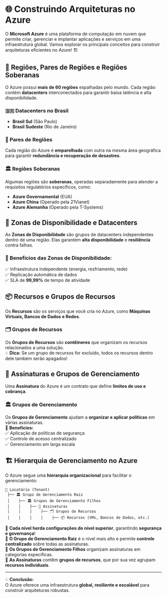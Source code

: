 # 🌐 Construindo Arquiteturas no Azure

O **Microsoft Azure** é uma plataforma de computação em nuvem que permite criar, gerenciar e implantar aplicações e serviços em uma infraestrutura global. Vamos explorar os principais conceitos para construir arquiteturas eficientes no Azure! 🏗️

## 📍 Regiões, Pares de Regiões e Regiões Soberanas
O Azure possui **mais de 60 regiões** espalhadas pelo mundo. Cada região contém **datacenters** interconectados para garantir baixa latência e alta disponibilidade.

### 🇧🇷 Datacenters no Brasil
- **Brasil Sul** (São Paulo)
- **Brasil Sudeste** (Rio de Janeiro)

### 🔗 Pares de Regiões
Cada região do Azure é **emparelhada** com outra na mesma área geográfica para garantir **redundância e recuperação de desastres**.

### 🏛️ Regiões Soberanas
Algumas regiões são **soberanas**, operadas separadamente para atender a requisitos regulatórios específicos, como:
- **Azure Governamental** (EUA)
- **Azure China** (Operado pela 21Vianet)
- **Azure Alemanha** (Operado pela T-Systems)

## 🏢 Zonas de Disponibilidade e Datacenters
As **Zonas de Disponibilidade** são grupos de datacenters independentes dentro de uma região. Elas garantem **alta disponibilidade** e **resiliência** contra falhas.

### 🔹 Benefícios das Zonas de Disponibilidade:
✅ Infraestrutura independente (energia, resfriamento, rede)  
✅ Replicação automática de dados  
✅ SLA de **99,99%** de tempo de atividade  

## 📦 Recursos e Grupos de Recursos
Os **Recursos** são os serviços que você cria no Azure, como **Máquinas Virtuais, Bancos de Dados e Redes**.

### 🗂️ Grupos de Recursos
Os **Grupos de Recursos** são **contêineres** que organizam os recursos relacionados a uma solução.  
💡 **Dica:** Se um grupo de recursos for excluído, todos os recursos dentro dele também serão apagados!

## 🔑 Assinaturas e Grupos de Gerenciamento
Uma **Assinatura** do Azure é um contrato que define **limites de uso e cobrança**.

### 🏛️ Grupos de Gerenciamento
Os **Grupos de Gerenciamento** ajudam a **organizar e aplicar políticas** em várias assinaturas.  
🔹 **Benefícios:**  
✅ Aplicação de políticas de segurança  
✅ Controle de acesso centralizado  
✅ Gerenciamento em larga escala  

## 🏗️ Hierarquia de Gerenciamento no Azure
O Azure segue uma **hierarquia organizacional** para facilitar o gerenciamento:

```
📌 Locatário (Tenant)
 ├── 🏛️ Grupo de Gerenciamento Raiz
 │    ├── 🏛️ Grupos de Gerenciamento Filhos
 │    │    ├── 📜 Assinaturas
 │    │    │    ├── 🗂️ Grupos de Recursos
 │    │    │    │    ├── 📦 Recursos (VMs, Bancos de Dados, etc.)
```

🔹 **Cada nível herda configurações do nível superior**, garantindo **segurança e governança**!  
🔹 **O Grupo de Gerenciamento Raiz** é o nível mais alto e permite **controle centralizado** sobre todas as assinaturas.  
🔹 **Os Grupos de Gerenciamento Filhos** organizam assinaturas em categorias específicas.  
🔹 **As Assinaturas** contêm **grupos de recursos**, que por sua vez agrupam **recursos individuais**.

---

💡 **Conclusão:**  
O Azure oferece uma infraestrutura **global, resiliente e escalável** para construir arquiteturas robustas. 